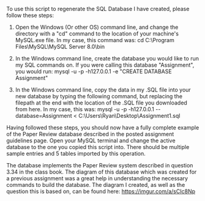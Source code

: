 To use this script to regenerate the SQL Database I have created, please follow these steps:

1. Open the Windows (Or other OS) command line, and change the directory with a "cd" command to the location of your machine's MySQL.exe file. In my case, this command was: 
  cd C:\Program Files\MySQL\MySQL Server 8.0\bin

2. In the Windows command line, create the database you would like to run my SQL commands on. If you were calling this database "Assignment", you would run: 
  mysql -u<user> -p<password> -h127.0.0.1 -e "CREATE DATABASE Assignment"

3. In the Windows command line, copy the data in my .SQL file into your new database by typing the following command, but replacing the filepath at the end with the location of the .SQL file you downloaded from here. In my case, this was:
  mysql -u<user> -p<password> -h127.0.0.1 --database=Assignment < C:\Users\Ryan\Desktop\Assignment1.sql
                                                                                                       
Having followed these steps, you should now have a fully complete example of the Paper Review database described in the posted assignment guidelines page. Open your MySQL terminal and change the active database to the one you copied this script into. There should be multiple sample entries and 5 tables imported by this operation.

The database implements the Paper Review system described in question 3.34 in the class book. The diagram of this database which was created for a previous assignment was a great help in understanding the necessary commands to build the database. The diagram I created, as well as the question this is based on, can be found here: https://imgur.com/a/sCIc8Np
